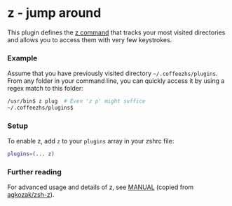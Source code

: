 # z - jump around

This plugin defines the [z command](https://github.com/agkozak/zsh-z) that tracks your most visited directories and allows you to access them with very few keystrokes.

### Example

Assume that you have previously visited directory `~/.coffeezhs/plugins`. From any folder in your command line, you can quickly access it by using a regex match to this folder:

```bash
/usr/bin$ z plug  # Even 'z p' might suffice
~/.coffeezhs/plugins$
```

### Setup

To enable z, add `z` to your `plugins` array in your zshrc file:

```zsh
plugins=(... z)
```

### Further reading

For advanced usage and details of z, see [MANUAL](./MANUAL.md) (copied from [agkozak/zsh-z](https://github.com/agkozak/zsh-z)).
